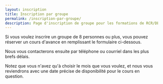 ```yaml
---
layout: inscription
title: Inscription par groupe
permalink: /inscription-par-groupe/
description: Page d'inscription de groupe pour les formations de RCR/DEA.
---
```

Si vous voulez inscrire un groupe de 8 personnes ou plus, vous pouvez réserver un cours d'avance en remplissant le formulaire ci-dessous.

Nous vous contacterons ensuite par téléphone ou courriel dans les plus brefs délais.

Notez que vous n'avez qu'à choisir le mois que vous voulez, et nous vous reviendrons avec une date précise de disponibilité pour le cours en question.
